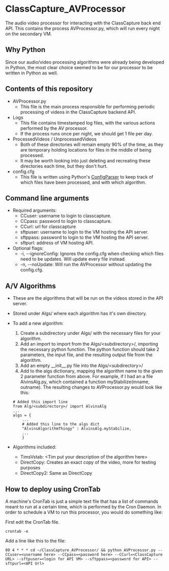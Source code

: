 # ClassCapture_AVProcessor
The audio video processor for interacting with the ClassCapture back end API. This contains the process AVProcessor.py, which will run every night on the secondary VM.

## Why Python
Since our audio/video processing algorithms were already being developed in Python, the most clear choice seemed to be for our processor to be written in Python as well.

## Contents of this repository
- AVProcessor.py
	- This file is the main process responsible for performing periodic processing of videos in the ClassCapture backend API.
- Logs
	- This file contains timestamped log files, with the various actions performed by the AV processor.
	- If the process runs once per night, we should get 1 file per day.
- ProcessedVideos / UnprocessedVideos
	- Both of these directories will remain empty 90% of the time, as they are temporary holding locations for files in the middle of being processed. 
	- It may be worth looking into just deleting and recreating these directories each time, but they don't hurt.
- config.cfg
	- This file is written using Python's [ConfigParser](https://docs.python.org/2/library/configparser.html) to keep track of which files have been processed, and with which algorithm.

## Command line arguments
- Required arguments:
	- CCuser: username to login to classcapture.
	- CCpass: password to login to classcapture.
	- CCurl: url for classcapture
	- sftpuser: username to login to the VM hosting the API server.
	- sftppass: password to login to the VM hosting the API server.
	- sftpurl: address of VM hosting API.
- Optional flags:
	- -i, --ignoreConfig: Ignores the config.cfg when checking which files need to be updates. Will update every file instead.
	- -n, --noUpdate: Will run the AVProcessor without updating the config.cfg.

## A/V Algorithms
- These are the algorithms that will be run on the videos stored in the API server.
- Stored under Algs/ where each algorithm has it's own directory.
- To add a new algorithm:
	1. Create a subdirectory under Algs/ with the necessary files for your algorithm.
	2. Add an import to import from the Algs/\<subdirectory\>/, importing the necessary python function. The python function should take 2 parameters, the input file, and the resulting output file from the algorithm.
	3. Add an empty \_\_init\_\_.py file into the Algs/\<subdirectory\>/
	4. Add to the algs dictionary, mapping the algorithm name to the given 2 parameter function from above. For example, if I had an a file AlvinsAlg.py, which contained a function myStabilize(inname, outname). The resulting changes to AVProcessor.py would look like this:
	
	```
	# Added this import line
	from Alg/<subdirectory>/ import AlvinsAlg
	...
	algs = { 
		...
		# Added this line to the algs dict
		"AlvinsAlgorithmThingy" : AlvinsAlg.myStabilize,
		...
		}
	```
- Algorithms included:
	- TimsVstab: \<Tim put your description of the algorithm here\>
	- DirectCopy: Creates an exact copy of the video, more for testing purposes
	- DirectCopy2: Same as DirectCopy

## How to deploy using CronTab
A machine's CronTab is just a simple text file that has a list of commands meant to run at a certain time, which is performed by the Cron Daemon. In order to schedule a VM to run this processor, you would do something like:

First edit the CronTab file. 

```crontab -e```

Add a line like this to the file:

```00 4 * * * cd ~/ClassCapture_AVProcessor/ && python AVProcessor.py --CCuser=<username here> --CCpass=<password here> --CCurl=<ClassCapture URL> --sftpuser=<login for API VM> --sftppass=<password for API> --sftpurl=<API Url>```
